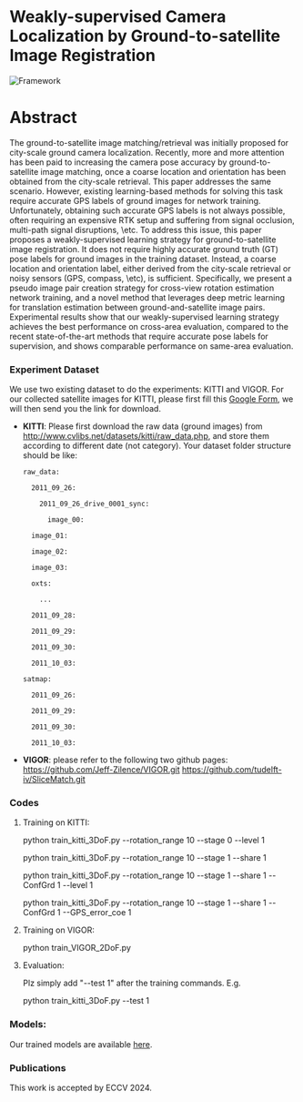 # Weakly-supervised Camera Localization by Ground-to-satellite Image Registration

![Framework](./Framework.png)

# Abstract
The ground-to-satellite image matching/retrieval was initially proposed for city-scale ground camera localization. Recently, more and more attention has been paid to increasing the camera pose accuracy by ground-to-satellite image matching, once a coarse location and orientation has been obtained from the city-scale retrieval.  This paper addresses the same scenario. 
However, existing learning-based methods for solving this task require accurate GPS labels of ground images for network training. Unfortunately, obtaining such accurate GPS labels is not always possible, often requiring an expensive RTK setup and suffering from signal occlusion, multi-path signal disruptions, \etc. To address this issue, this paper proposes a weakly-supervised learning strategy for ground-to-satellite image registration. It does not require highly accurate ground truth (GT) pose labels for ground images in the training dataset. Instead, a coarse location and orientation label, either derived from the city-scale retrieval or noisy sensors (GPS, compass, \etc), is sufficient. Specifically, we present a pseudo image pair creation strategy for cross-view rotation estimation network training, and a novel method that leverages deep metric learning for translation estimation between ground-and-satellite image pairs. Experimental results show that our weakly-supervised learning strategy achieves the best performance on cross-area evaluation, compared to the recent state-of-the-art methods that require accurate pose labels for supervision, and shows comparable performance on same-area evaluation.  

### Experiment Dataset
We use two existing dataset to do the experiments: KITTI and VIGOR. For our collected satellite images for KITTI, please first fill this [Google Form](https://forms.gle/Bm8jNLiUxFeQejix7), we will then send you the link for download. 

- **KITTI**: Please first download the raw data (ground images) from http://www.cvlibs.net/datasets/kitti/raw_data.php, and store them according to different date (not category). Your dataset folder structure should be like: 


      raw_data:

        2011_09_26:

          2011_09_26_drive_0001_sync:

            image_00:

        image_01:

        image_02:

        image_03:

        oxts:

          ...

        2011_09_28:

        2011_09_29:

        2011_09_30:

        2011_10_03:

      satmap:

        2011_09_26:

        2011_09_29:

        2011_09_30:

        2011_10_03:

- **VIGOR**: please refer to the following two github pages:
  https://github.com/Jeff-Zilence/VIGOR.git
  https://github.com/tudelft-iv/SliceMatch.git

### Codes

1. Training on KITTI:

    python train_kitti_3DoF.py --rotation_range 10 --stage 0 --level 1
   
    python train_kitti_3DoF.py --rotation_range 10 --stage 1 --share 1
   
    python train_kitti_3DoF.py --rotation_range 10 --stage 1 --share 1 --ConfGrd 1 --level 1
   
    python train_kitti_3DoF.py --rotation_range 10 --stage 1 --share 1 --ConfGrd 1 --GPS_error_coe 1

3. Training on VIGOR:
    
    python train_VIGOR_2DoF.py
   
   
2. Evaluation:

    Plz simply add "--test 1" after the training commands. E.g. 

    python train_kitti_3DoF.py --test 1



### Models:
Our trained models are available [here](https://anu365-my.sharepoint.com/:f:/g/personal/u6293587_anu_edu_au/Eofuoj1mCP1OqVEU9WC46BMBae0UK_pyFCh7qxNhPXEMtw?e=bPWf6K). 



### Publications
This work is accepted by ECCV 2024.  


